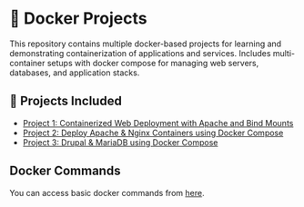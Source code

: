 # 🐳 Docker Projects

This repository contains multiple docker-based projects for learning and demonstrating containerization of applications and services. Includes multi-container setups with docker compose for managing web servers, databases, and application stacks.

## 📂 Projects Included
- [Project 1: Containerized Web Deployment with Apache and Bind Mounts](/project-1/)
- [Project 2: Deploy Apache & Nginx Containers using Docker Compose](/project-2/)
- [Project 3: Drupal & MariaDB using Docker Compose](/project-3/)


## Docker Commands
You can access basic docker commands from [here](/commands.md).
